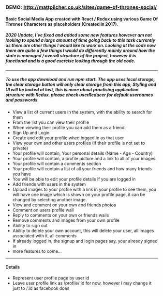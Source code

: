 ### DEMO: http://mattpilcher.co.uk/sites/game-of-thrones-social/

#### Basic Social Media App created with React / Redux using various Game Of Thrones Characters as placeholders (Created in 2017).
##### 2020 Update, I've fixed and added some new features however am not looking to spend a large amount of time going back to this task currently as there are other things I would like to work on. Looking at the code now there are quite a few things I would do differently mainly around how the state is managed / overall structure of the project, however it is functional and is a good exercise looking through the old code.

* * *

##### To use the app download and run npm start. The app uses local storage, the clear storage button will only clear storage from this app, Styling and UI will be looked at last, this is more about practising application structure with Redux. please check userReducer for default usernames and passwords.

*   View a list of current users in the system, with the ability to search for them
*   From the list you can view their profile
*   When viewing their profile you can add them as a friend
*   Sign Up and Login
*   Create and edit your profile when logged in as that user
*   View your own and other users profiles (if their profile is not set to private)
*   Your profile will contain, Your personal details (Name - Age - Country)
*   Your profile will contain, a profile picture and a link to all of your images
*   Your profile will contain a comments section
*   Your profile will contain a list of all your friends and how many friends you have
*   You will be able to edit your profile details if you are logged in
*   Add friends with users in the system
*   Upload images to your profile with a link in your profile to see them, you will have one image which is shown on your profile page, it can be changed by selecting another image.
*   View and comment on your own and friends photos
*   Comment on users profile wall
*   Reply to comments on your own or friends walls
*   Remove comments and images from your own profile
*   Ability to sign out
*   Ability to delete your own account, this will delete your user, all images associated with it, all comments
*   If already logged in, the signup and login pages say, your already signed in
*   more features to come...

* * *

#### Details

*   Represent user profile page by user id
*   Leave user profile link as /profile/:id for now, however I may change it just to /:id as facebook does

